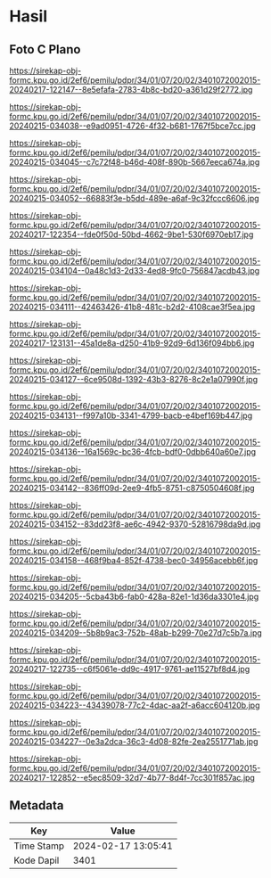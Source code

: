 # Hasil

## Foto C Plano

https://sirekap-obj-formc.kpu.go.id/2ef6/pemilu/pdpr/34/01/07/20/02/3401072002015-20240217-122147--8e5efafa-2783-4b8c-bd20-a361d29f2772.jpg

https://sirekap-obj-formc.kpu.go.id/2ef6/pemilu/pdpr/34/01/07/20/02/3401072002015-20240215-034038--e9ad0951-4726-4f32-b681-1767f5bce7cc.jpg

https://sirekap-obj-formc.kpu.go.id/2ef6/pemilu/pdpr/34/01/07/20/02/3401072002015-20240215-034045--c7c72f48-b46d-408f-890b-5667eeca674a.jpg

https://sirekap-obj-formc.kpu.go.id/2ef6/pemilu/pdpr/34/01/07/20/02/3401072002015-20240215-034052--66883f3e-b5dd-489e-a6af-9c32fccc6606.jpg

https://sirekap-obj-formc.kpu.go.id/2ef6/pemilu/pdpr/34/01/07/20/02/3401072002015-20240217-122354--fde0f50d-50bd-4662-9be1-530f6970eb17.jpg

https://sirekap-obj-formc.kpu.go.id/2ef6/pemilu/pdpr/34/01/07/20/02/3401072002015-20240215-034104--0a48c1d3-2d33-4ed8-9fc0-756847acdb43.jpg

https://sirekap-obj-formc.kpu.go.id/2ef6/pemilu/pdpr/34/01/07/20/02/3401072002015-20240215-034111--42463426-41b8-481c-b2d2-4108cae3f5ea.jpg

https://sirekap-obj-formc.kpu.go.id/2ef6/pemilu/pdpr/34/01/07/20/02/3401072002015-20240217-123131--45a1de8a-d250-41b9-92d9-6d136f094bb6.jpg

https://sirekap-obj-formc.kpu.go.id/2ef6/pemilu/pdpr/34/01/07/20/02/3401072002015-20240215-034127--6ce9508d-1392-43b3-8276-8c2e1a07990f.jpg

https://sirekap-obj-formc.kpu.go.id/2ef6/pemilu/pdpr/34/01/07/20/02/3401072002015-20240215-034131--f997a10b-3341-4799-bacb-e4bef169b447.jpg

https://sirekap-obj-formc.kpu.go.id/2ef6/pemilu/pdpr/34/01/07/20/02/3401072002015-20240215-034136--16a1569c-bc36-4fcb-bdf0-0dbb640a60e7.jpg

https://sirekap-obj-formc.kpu.go.id/2ef6/pemilu/pdpr/34/01/07/20/02/3401072002015-20240215-034142--836ff09d-2ee9-4fb5-8751-c8750504608f.jpg

https://sirekap-obj-formc.kpu.go.id/2ef6/pemilu/pdpr/34/01/07/20/02/3401072002015-20240215-034152--83dd23f8-ae6c-4942-9370-52816798da9d.jpg

https://sirekap-obj-formc.kpu.go.id/2ef6/pemilu/pdpr/34/01/07/20/02/3401072002015-20240215-034158--468f9ba4-852f-4738-bec0-34956acebb6f.jpg

https://sirekap-obj-formc.kpu.go.id/2ef6/pemilu/pdpr/34/01/07/20/02/3401072002015-20240215-034205--5cba43b6-fab0-428a-82e1-1d36da3301e4.jpg

https://sirekap-obj-formc.kpu.go.id/2ef6/pemilu/pdpr/34/01/07/20/02/3401072002015-20240215-034209--5b8b9ac3-752b-48ab-b299-70e27d7c5b7a.jpg

https://sirekap-obj-formc.kpu.go.id/2ef6/pemilu/pdpr/34/01/07/20/02/3401072002015-20240217-122735--c6f5061e-dd9c-4917-9761-ae11527bf8d4.jpg

https://sirekap-obj-formc.kpu.go.id/2ef6/pemilu/pdpr/34/01/07/20/02/3401072002015-20240215-034223--43439078-77c2-4dac-aa2f-a6acc604120b.jpg

https://sirekap-obj-formc.kpu.go.id/2ef6/pemilu/pdpr/34/01/07/20/02/3401072002015-20240215-034227--0e3a2dca-36c3-4d08-82fe-2ea2551771ab.jpg

https://sirekap-obj-formc.kpu.go.id/2ef6/pemilu/pdpr/34/01/07/20/02/3401072002015-20240217-122852--e5ec8509-32d7-4b77-8d4f-7cc301f857ac.jpg


## Metadata

| Key        | Value               |
| ---------- | ------------------- |
| Time Stamp | 2024-02-17 13:05:41 |
| Kode Dapil | 3401                |



